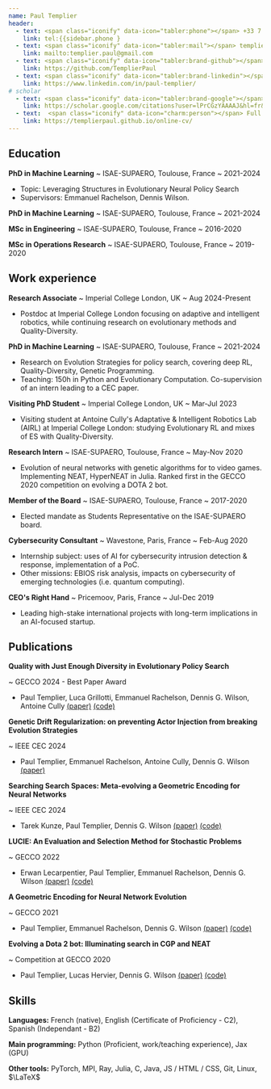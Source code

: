 ```yaml
---
name: Paul Templier
header:
  - text: <span class="iconify" data-icon="tabler:phone"></span> +33 7 81 53 59 70
    link: tel:{{sidebar.phone }
  - text: <span class="iconify" data-icon="tabler:mail"></span> templier.paul@gmail.com
    link: mailto:templier.paul@gmail.com
  - text: <span class="iconify" data-icon="tabler:brand-github"></span> TemplierPaul
    link: https://github.com/TemplierPaul
  - text: <span class="iconify" data-icon="tabler:brand-linkedin"></span> paul-templier
    link: https://www.linkedin.com/in/paul-templier/
# scholar
  - text: <span class="iconify" data-icon="tabler:brand-google"></span> Scholar
    link: https://scholar.google.com/citations?user=lPrCGzYAAAAJ&hl=fr&oi=ao 
  - text:  <span class="iconify" data-icon="charm:person"></span> Full CV
    link: https://templierpaul.github.io/online-cv/
---
```


## Education

**PhD in Machine Learning**
~ ISAE-SUPAERO, Toulouse, France
~ 2021-2024

- Topic: Leveraging Structures in Evolutionary Neural Policy Search
- Supervisors: Emmanuel Rachelson, Dennis Wilson.

**PhD in Machine Learning**
~ ISAE-SUPAERO, Toulouse, France
~ 2021-2024

**MSc in Engineering**
~ ISAE-SUPAERO, Toulouse, France
~ 2016-2020

**MSc in Operations Research**
~ ISAE-SUPAERO, Toulouse, France
~ 2019-2020


## Work experience

**Research Associate**
~ Imperial College London, UK
~ Aug 2024-Present

- Postdoc at Imperial College London focusing on adaptive and intelligent robotics, while continuing research on evolutionary methods and Quality-Diversity.

**PhD in Machine Learning**
~ ISAE-SUPAERO, Toulouse, France
~ 2021-2024

- Research on Evolution Strategies for policy search, covering deep RL, Quality-Diversity, Genetic Programming.
- Teaching: 150h in Python and Evolutionary Computation. Co-supervision of an intern leading to a CEC paper.

**Visiting PhD Student**
~ Imperial College London, UK
~ Mar-Jul 2023

- Visiting student at Antoine Cully's Adaptative & Intelligent Robotics Lab (AIRL) at Imperial College London: studying Evolutionary RL and mixes of ES with Quality-Diversity.

**Research Intern**
~ ISAE-SUPAERO, Toulouse, France
~ May-Nov 2020

- Evolution of neural networks with genetic algorithms for to video games. Implementing NEAT, HyperNEAT in Julia. Ranked first in the GECCO 2020 competition on evolving a DOTA 2 bot.

**Member of the Board**
~ ISAE-SUPAERO, Toulouse, France
~ 2017-2020

- Elected mandate as Students Representative on the ISAE-SUPAERO board.

**Cybersecurity Consultant**
~ Wavestone, Paris, France
~ Feb-Aug 2020

- Internship subject: uses of AI for cybersecurity intrusion detection & response, implementation of a PoC. 
- Other missions: EBIOS risk analysis, impacts on cybersecurity of emerging technologies (i.e. quantum computing).

**CEO's Right Hand**
~ Pricemoov, Paris, France
~ Jul-Dec 2019

- Leading high-stake international projects with long-term implications in an AI-focused startup.


## Publications

**Quality with Just Enough Diversity in Evolutionary Policy Search**

~ GECCO 2024 - Best Paper Award

- Paul Templier, Luca Grillotti, Emmanuel Rachelson, Dennis G. Wilson, Antoine Cully [(paper)](https://arxiv.org/abs/2405.04308)  [(code)](https://github.com/TemplierPaul/QDax_ES) 


**Genetic Drift Regularization: on preventing Actor Injection from breaking Evolution Strategies**

~ IEEE CEC 2024

- Paul Templier, Emmanuel Rachelson, Antoine Cully, Dennis G. Wilson [(paper)](https://arxiv.org/abs/2405.04322)  


**Searching Search Spaces: Meta-evolving a Geometric Encoding for Neural Networks**

~ IEEE CEC 2024

- Tarek Kunze, Paul Templier, Dennis G. Wilson [(paper)](https://arxiv.org/pdf/2403.14019)  [(code)](https://github.com/arxaqapi/gene.jax) 


**LUCIE: An Evaluation and Selection Method for Stochastic Problems**

~ GECCO 2022

- Erwan Lecarpentier, Paul Templier, Emmanuel Rachelson, Dennis G. Wilson [(paper)](https://dl.acm.org/doi/10.1145/3512290.3528838)  [(code)](https://github.com/TemplierPaul/pyUCEA) 


**A Geometric Encoding for Neural Network Evolution**

~ GECCO 2021

- Paul Templier, Emmanuel Rachelson, Dennis G. Wilson [(paper)](https://dl.acm.org/doi/10.1145/3449639.3459361)  [(code)](https://github.com/TemplierPaul/GENE.jl) 


**Evolving a Dota 2 bot: Illuminating search in CGP and NEAT**

~ Competition at GECCO 2020

- Paul Templier, Lucas Hervier, Dennis G. Wilson [(paper)](https://raw.githubusercontent.com/d9w/DotaBot/master/article.pdf)  [(code)](https://github.com/d9w/DotaBot) 



## Skills
**Languages:** French (native), English (Certificate of Proficiency - C2), Spanish (Independant - B2)

**Main programming:** 
<span class="iconify" data-icon="vscode-icons:file-type-python"></span> Python (Proficient, work/teaching experience), Jax (GPU)

**Other tools:** PyTorch, MPI, Ray, Julia, C, Java, JS / HTML / CSS, Git, Linux, $\LaTeX$



